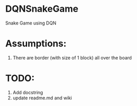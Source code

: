 # DQNSnakeGame
Snake Game using DQN

# Assumptions:
1. There are border (with size of 1 block) all over the board

# TODO:
1. Add docstring
2. update readme.md and wiki
